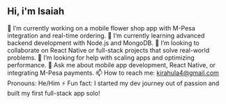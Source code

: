 ## Hi, i'm Isaiah
🔭 I’m currently working on a mobile flower shop app with M-Pesa integration and real-time ordering.
🌱 I’m currently learning advanced backend development with Node.js and MongoDB.
👯 I’m looking to collaborate on React Native or full-stack projects that solve real-world problems.
🤔 I’m looking for help with scaling apps and optimizing performance.
💬 Ask me about mobile app development, React Native, or integrating M-Pesa payments.
📫 How to reach me: kirahula4@gmail.com
Pronouns: He/Him
⚡ Fun fact: I started my dev journey out of passion and built my first full-stack app solo!
